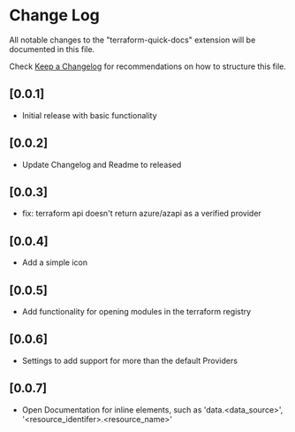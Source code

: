 # Change Log

All notable changes to the "terraform-quick-docs" extension will be documented in this file.

Check [Keep a Changelog](http://keepachangelog.com/) for recommendations on how to structure this file.

## [0.0.1]

- Initial release with basic functionality


## [0.0.2]

- Update Changelog and Readme to released

## [0.0.3]

- fix: terraform api doesn't return azure/azapi as a verified provider

## [0.0.4]

- Add a simple icon

## [0.0.5]

- Add functionality for opening modules in the terraform registry

## [0.0.6]

- Settings to add support for more than the default Providers

## [0.0.7]

- Open Documentation for inline elements, such as 'data.<data_source>', '<resource_identifer>.<resource_name>'